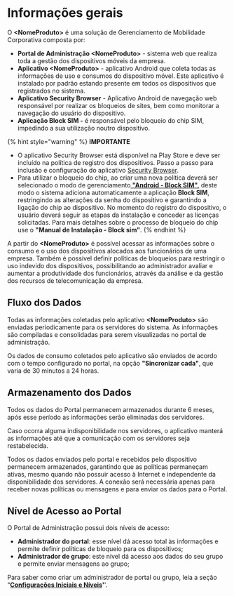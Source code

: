 # Informações gerais

O **\<NomeProduto>** é uma solução de Gerenciamento de Mobilidade Corporativa composta por:

* **Portal de Administração \<NomeProduto>** - sistema web que realiza toda a gestão dos dispositivos móveis da empresa.
* **Aplicativo \<NomeProduto>** - aplicativo Android que coleta todas as informações de uso e consumos do dispositivo móvel. Este aplicativo é instalado por padrão estando presente em todos os dispositivos que registrados no sistema.
* **Aplicativo Security Browser** - Aplicativo Android de navegação web responsável por realizar os bloqueios de sites, bem como monitorar a navegação do usuário do dispositivo.
* **Aplicação Block SIM -** é responsável pelo bloqueio do chip SIM, impedindo a sua utilização noutro dispositivo.

{% hint style="warning" %}
**IMPORTANTE**

* O aplicativo Security Browser está disponível na Play Store e deve ser incluído na política de registro dos dispositivos. Passo a passo para inclusão e configuração do aplicativo [Security Browser](broken-reference).
* Para utilizar o bloqueio do chip, ao criar uma nova política deverá ser selecionado o modo de gerenciamento[ **"Android - Block SIM",**](broken-reference) deste modo o sistema adiciona automaticamente a aplicação **Block SIM**, restringindo as alterações da senha do dispositivo e garantindo a ligação do chip ao dispositivo. No momento do registro do dispositivo, o usuário deverá seguir as etapas da instalação e conceder as licenças solicitadas. Para mais detalhes sobre o processo de bloqueio do chip use o **"Manual de Instalação - Block sim"**.
{% endhint %}

A partir do **\<NomeProduto>** é possível acessar as informações sobre o consumo e o uso dos dispositivos alocados aos funcionários de uma empresa. Também é possível definir políticas de bloqueios para restringir o uso indevido dos dispositivos, possibilitando ao administrador avaliar e aumentar a produtividade dos funcionários, através da análise e da gestão dos recursos de telecomunicação da empresa.

## **Fluxo dos Dados**

Todas as informações coletadas pelo aplicativo **\<NomeProduto>** são enviadas periodicamente para os servidores do sistema. As informações são compiladas e consolidadas para serem visualizadas no portal de administração.

Os dados de consumo coletados pelo aplicativo são enviados de acordo com o tempo configurado no portal, na opção **"Sincronizar cada"**, que varia de 30 minutos a 24 horas.

## **Armazenamento dos Dados**

Todos os dados do Portal permanecem armazenados durante 6 meses, após esse período as informações serão eliminadas dos servidores.

Caso ocorra alguma indisponibilidade nos servidores, o aplicativo manterá as informações até que a comunicação com os servidores seja restabelecida.

Todos os dados enviados pelo portal e recebidos pelo dispositivo permanecem armazenados, garantindo que as políticas permaneçam ativas, mesmo quando não possuir acesso à Internet e independente da disponibilidade dos servidores. A conexão será necessária apenas para receber novas políticas ou mensagens e para enviar os dados para o Portal.

## **Nível de Acesso ao Portal**

O Portal de Administração possui dois níveis de acesso:

* **Administrador do portal**: esse nível dá acesso total às informações e permite definir políticas de bloqueio para os dispositivos;
* **Administrador de grupo**: este nível dá acesso aos dados do seu grupo e permite enviar mensagens ao grupo;

Para saber como criar um administrador de portal ou grupo, leia a seção “[**Configurações Iniciais e Níveis**](broken-reference)**'**'.
